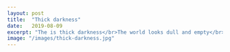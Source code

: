 ```yaml
---
layout: post
title:  "Thick darkness"
date:   2019-08-09
excerpt: "The is thick darkness</br>The world looks dull and empty</br>As I struggle to believe..."
image: "/images/thick-darkness.jpg"
---
```

